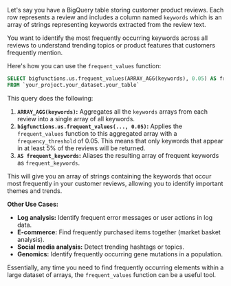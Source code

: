 Let's say you have a BigQuery table storing customer product reviews.  Each row represents a review and includes a column named `keywords` which is an array of strings representing keywords extracted from the review text.

You want to identify the most frequently occurring keywords across all reviews to understand trending topics or product features that customers frequently mention.

Here's how you can use the `frequent_values` function:

```sql
SELECT bigfunctions.us.frequent_values(ARRAY_AGG(keywords), 0.05) AS frequent_keywords
FROM `your_project.your_dataset.your_table`
```

This query does the following:

1. **`ARRAY_AGG(keywords)`:** Aggregates all the `keywords` arrays from each review into a single array of all keywords.
2. **`bigfunctions.us.frequent_values(..., 0.05)`:**  Applies the `frequent_values` function to this aggregated array with a `frequency_threshold` of 0.05.  This means that only keywords that appear in at least 5% of the reviews will be returned.
3. **`AS frequent_keywords`:** Aliases the resulting array of frequent keywords as `frequent_keywords`.

This will give you an array of strings containing the keywords that occur most frequently in your customer reviews, allowing you to identify important themes and trends.

**Other Use Cases:**

* **Log analysis:** Identify frequent error messages or user actions in log data.
* **E-commerce:** Find frequently purchased items together (market basket analysis).
* **Social media analysis:** Detect trending hashtags or topics.
* **Genomics:**  Identify frequently occurring gene mutations in a population.


Essentially, any time you need to find frequently occurring elements within a large dataset of arrays, the `frequent_values` function can be a useful tool.
